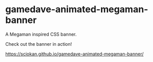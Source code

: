# gamedave-animated-megaman-banner
A Megaman inspired CSS banner.

Check out the banner in action!

https://sciokan.github.io/gamedave-animated-megaman-banner/
